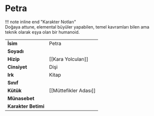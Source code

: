 # Petra   
  
!!! note inline end "Karakter Notları"  
	Doğaya attune, elemental büyüler yapabilen, temel kavramları bilen ama teknik olarak eşya olan bir humanoid.     
  
|  |  |  
|---|---|  
| **İsim** | Petra |  
| **Soyadı** |  |  
| **Hizip** | [[Kara Yolcuları]] |  
| **Cinsiyet** | Dişi |  
| **Irk** | Kitap |  
| **Sınıf** |  |  
| **Kütük** | [[Müttefikler Adası]] |  
| **Münasebet** |  |  
| **Karakter Betimi** |  |  
  
  

